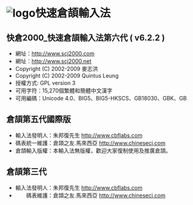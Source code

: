 ![logo](http://www.scj2000.net/sites/default/files/garland_logo.png)快速倉頡輸入法
======================================

快倉2000_快速倉頡輸入法第六代 ( v6.2.2 )
-------------------------------------

 - 網址：http://www.scj2000.com
 - 網址：http://www.scj2000.net
 - Copyright (C) 2002-2009 麥志洪 <makchehu AT netvigator DOT com>  
 - Copyright (C) 2002-2009 Quintus Leung <quintus AT scj2000 DOT net>  
 - 授權方式: GPL version 3  
 - 可用字符：15,270個繁體和簡體中文漢字
 - 可用編碼：Unicode 4.0、BIG5、BIG5-HKSCS、GB18030、GBK、GB

倉頡第五代國際版
----------------
 - 輸入法發明人：朱邦復先生 http://www.cbflabs.com  
 - 碼表統一維護：倉頡之友.馬來西亞  http://www.chinesecj.com  
 - 倉頡輸入版權：本輸入法無版權，歡迎大家復制使用及推廣倉頡。  

倉頡第三代
----------
 - 輸入法發明人：朱邦復先生 http://www.cbflabs.com
 - 　　碼表維護：倉頡之友.馬來西亞 http://www.chinesecj.com  
